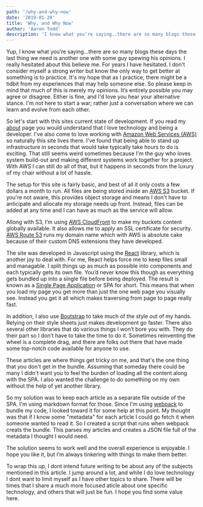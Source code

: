 ```yaml
---
path: '/why-and-why-now'
date: '2019-01-20'
title: 'Why, and Why Now'
author: 'Aaron Todd'
description: 'I know what you’re saying..there are so many blogs these days the last thing we need is another one with some guy spewing his opinions.'
---
```


Yup, I know what you’re saying...there are so many blogs these days the last thing we need is another one with some guy spewing his opinions. I really hesitated about this believe me.  For years I have hesitated. I don't consider myself a strong writer but know the only way to get better at something is to practice. It's my hope that as I practice, there might be a tidbit from my experiences that may help someone else.  So please keep in mind that much of this is merely my opinions. It’s entirely possible you may agree or disagree. Either is fine, and I'd love you hear your alternative stance. I'm not here to start a war; rather just a conversation where we can learn and evolve from each other.

So let's start with this sites current state of development. If you read my [about](/about) page you would understand that I love technology and being a developer.  I've also come to love working with [Amazon Web Services (AWS)](https://aws.amazon.com/) so naturally this site lives there. I've found that being able to stand up infrastructure in seconds that would take typically take hours to do is exciting. That still seems weird sometimes because I'm the guy who loves system build-out and making different systems work together for a project. With AWS I can still do all of that, but it happens in seconds from the luxury of my chair without a lot of hassle.

The setup for this site is fairly basic, and best of all it only costs a few dollars a month to run.  All files are being stored inside an [AWS S3](https://aws.amazon.com/s3/) bucket.  If you're not aware, this provides object storage and means I don't have to anticipate and allocate my storage needs up front. Instead, files can be added at any time and I can have as much as the service will allow.

Allong with S3, I’m using [AWS CloudFront](https://aws.amazon.com/cloudfront/) to make my buckets content globally available.  It also allows me to apply an SSL certificate for security.  [AWS Route 53](https://aws.amazon.com/route53) runs my domain name which with AWS is absolute cake because of their custom DNS extensions they have developed.

The site was developed in Javascript using the [React](https://reactjs.org/) library, which is another joy to deal with. For me, React helps force me to keep files small and managable. I split things up as much as possible into components and each typically gets its own file. You’d never know this though as everything gets bundled up into a single file before being deployed.  The result is known as a [Single Page Application](https://en.wikipedia.org/wiki/Single-page_application) or SPA for short.  This means that when you load my page you get more than just the one web page you visually see.  Instead you get it all which makes traversing from page to page really fast.

In addition, I also use [Bootstrap](https://getbootstrap.com/) to take much of the style out of my hands. Relying on their style sheets just makes development go faster.  There also several other libraries that do various things I won’t bore you with. They do their part so I don’t have to take the time to do it. Sometimes reinventing the wheel is a complete drag, and there are folks out there that have made some top-notch code available for anyone to use.

These articles are where things get tricky on me, and that's the one thing that you don't get in the bundle. Assuming that someday there could be many I didn't want you to feel the burden of loading all the content along with the SPA.  I also wanted the challenge to do something on my own without the help of yet another library.

So my solution was to keep each article as a separate file outside of the SPA.  I'm using markdown format for those.  Since I'm using [webpack](https://webpack.js.org/) to bundle my code, I looked toward it for some help at this point.  My thought was that if I know some "metadata" for each article I could go fetch it when someone wanted to read it.  So I created a script that runs when webpack creats the bundle.  This parses my articles and creates a JSON file full of the metadata I thought I would need.

The solution seems to work well and the overall experience is enjoyable.
I hope you like it, but I’m always tinkering with things to make them better.

To wrap this up, I dont intend future writing to be about any of the subjects mentioned in this article.
I jump around a lot, and while I do love technology I dont want to limit myself as I have other topics to share.
There will be times that I share a much more focused aticle about one specific technology, and others that will just be fun.
I hope you find some value here.